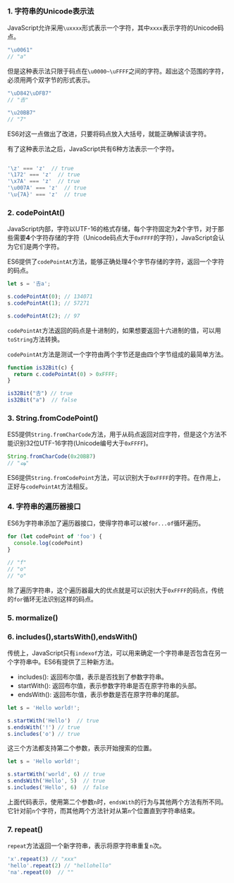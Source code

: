 ### 1. 字符串的Unicode表示法
JavaScript允许采用`\uxxxx`形式表示一个字符，其中`xxxx`表示字符的Unicode码点。

``` js
"\u0061"
// "a"
```

但是这种表示法只限于码点在`\u0000~\uFFFF`之间的字符。超出这个范围的字符，必须用两个双字节的形式表示。

``` js
"\uD842\uDFB7"
// "𠮷"

"\u20BB7"
// "7"
```

ES6对这一点做出了改进，只要将码点放入大括号，就能正确解读该字符。

有了这种表示法之后，JavaScript共有6种方法表示一个字符。

``` js

'\z' === 'z'  // true
'\172' === 'z'  // true
'\x7A' === 'z'  // true
'\u007A' === 'z'  // true
'\u{7A}' === 'z'  // true
```

### 2. codePointAt()
JavaScript内部，字符以UTF-16的格式存储，每个字符固定为**2**个字节，对于那些需要**4**个字符存储的字符（Unicode码点大于`0xFFFF`的字符），JavaScript会认为它们是两个字符。

ES6提供了`codePointAt`方法，能够正确处理4个字节存储的字符，返回一个字符的码点。

``` js
let s = '𠮷a';

s.codePointAt(0); // 134071
s.codePointAt(1); // 57271

s.codePointAt(2); // 97
```

`codePointAt`方法返回的码点是十进制的，如果想要返回十六进制的值，可以用`toString`方法转换。

`codePointAt`方法是测试一个字符由两个字节还是由四个字节组成的最简单方法。

``` js
function is32Bit(c) {
  return c.codePointAt(0) > 0xFFFF;
}

is32Bit("𠮷") // true
is32Bit("a")  // false
```

### 3. String.fromCodePoint()
ES5提供`String.fromCharCode`方法，用于从码点返回对应字符，但是这个方法不能识别32位UTF-16字符(Unicode编号大于`0xFFFF`)。

``` js
String.fromCharCode(0x20BB7)
// "ஷ"
```

ES6提供`String.fromCodePoint`方法，可以识别大于`0xFFFF`的字符。在作用上，正好与`codePointAt`方法相反。

### 4. 字符串的遍历器接口
ES6为字符串添加了遍历器接口，使得字符串可以被`for...of`循环遍历。

``` js
for (let codePoint of 'foo') {
  console.log(codePoint)
}

// "f"
// "o"
// "o"
```

除了遍历字符串，这个遍历器最大的优点就是可以识别大于`0xFFFF`的码点，传统的`for`循环无法识别这样的码点。

### 5. mormalize()

### 6. includes(),startsWith(),endsWith()
传统上，JavaScript只有`indexof`方法，可以用来确定一个字符串是否包含在另一个字符串中。ES6有提供了三种新方法。

- includes(): 返回布尔值，表示是否找到了参数字符串。
- startWith(): 返回布尔值，表示参数字符串是否在原字符串的头部。
- endsWith(): 返回布尔值，表示参数是否在原字符串的尾部。

``` js
let s = 'Hello world!';

s.startWith('Hello')  // true
s.endsWith('!') // true
s.includes('o') // true
```

这三个方法都支持第二个参数，表示开始搜索的位置。

``` js
let s = 'Hello world!';

s.startWith('world', 6) // true
s.endsWith('Hello', 5)  // true
s.includes('Hello', 6)  // false
```

上面代码表示，使用第二个参数`n`时，`endsWith`的行为与其他两个方法有所不同。它针对前`n`个字符，而其他两个方法针对从第`n`个位置直到字符串结束。

### 7. repeat()
`repeat`方法返回一个新字符串，表示将原字符串重复`n`次。

``` js
'x'.repeat(3) // "xxx"
'hello'.repeat(2) // "hellohello"
'na'.repeat(0)  // ""
```

